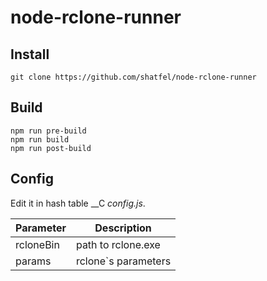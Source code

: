 # node-rclone-runner

## Install 

```
git clone https://github.com/shatfel/node-rclone-runner
```

## Build

```
npm run pre-build
npm run build
npm run post-build
```

## Config

Edit it in hash table __C _config.js_.

| Parameter | Description |
| --------- | ----------- |
| rcloneBin | path to rclone.exe |
| params | rclone`s parameters |